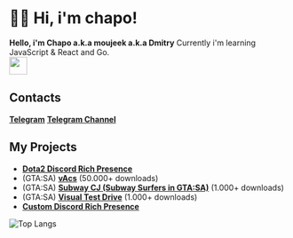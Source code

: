 # 👋🏻 Hi, i'm chapo!
**Hello, i'm Chapo a.k.a moujeek a.k.a Dmitry**
Currently i'm learning JavaScript & React and Go.   
<img height="32" src="https://skillicons.dev/icons?i=go,js,ts,lua,vscode"/>  
## Contacts
[**Telegram**](https://t.me/moujeek)
[**Telegram Channel**](https://t.me/chaposcripts)

## My Projects
* [**Dota2 Discord Rich Presence**](https://github.com/chaposcripts/go-dota2-discord-rich-presence)
* (GTA:SA) [**vAcs**](https://www.blast.hk/threads/133752/) (50.000+ downloads)
* (GTA:SA) [**Subway CJ (Subway Surfers in GTA:SA)**](https://www.blast.hk/threads/155704/) (1.000+ downloads)
* (GTA:SA) [**Visual Test Drive**](https://www.blast.hk/threads/109617/) (1.000+ downloads)
* [**Custom Discord Rich Presence**](https://github.com/GovnocodedByChapo/custom-discord-rich-presence)

![Top Langs](https://github-readme-stats.vercel.app/api/top-langs/?username=chaposcripts&layout=compact)  
